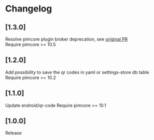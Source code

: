 # Changelog

## [1.3.0]

Resolve pimcore plugin broker deprecation, see [original PR](https://github.com/pimcore/pimcore/pull/12637)  
Require pimcore >= 10.5

## [1.2.0]

Add possibility to save the qr codes in yaml or settings-store db table
Require pimcore >= 10.2

## [1.1.0]

Update endroid/qr-code
Require pimcore >= 10.1

## [1.0.0]

Release
